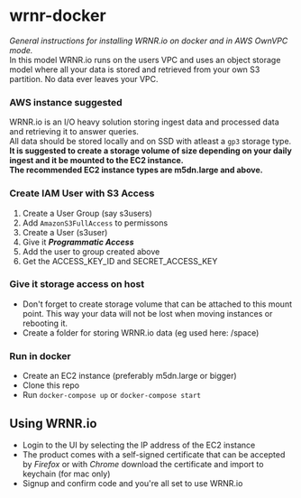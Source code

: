 # wrnr-docker

*General instructions for installing WRNR.io on docker and in AWS OwnVPC mode.*<br>
In this model WRNR.io runs on the users VPC and uses an object storage model where all your data is stored and retrieved from your own S3 partition.
No data ever leaves your VPC.

### AWS instance suggested
WRNR.io is an I/O heavy solution storing ingest data and processed data and retrieving it to answer queries.<br>
All data should be stored locally and on SSD with atleast a `gp3` storage type.<br>
**It is suggested to create a storage volume of size depending on your daily ingest and it be mounted to the EC2 instance.**<br>
**The recommended EC2 instance types are m5dn.large and above.**  

### Create IAM User with S3 Access ###
1. Create a User Group (say s3users) 
2. Add `AmazonS3FullAccess` to permissons 
3. Create a User (s3user) 
4. Give it **_Programmatic Access_** 
5. Add the user to group created above 
6. Get the ACCESS_KEY_ID and SECRET_ACCESS_KEY 

### Give it storage access on host ###
- Don't forget to create storage volume that can be attached to this mount point. This way your data will not be lost when moving instances or rebooting it.
- Create a folder for storing WRNR.io data (eg used here: /space)

### Run in docker ###
- Create an EC2 instance (preferably m5dn.large or bigger)
- Clone this repo
- Run `docker-compose up` or `docker-compose start`

## Using WRNR.io ##
- Login to the UI by selecting the IP address of the EC2 instance
- The product comes with a self-signed certificate that can be accepted by _Firefox_ or with _Chrome_ download the certificate and import to keychain (for mac only)
- Signup and confirm code and you're all set to use WRNR.io
